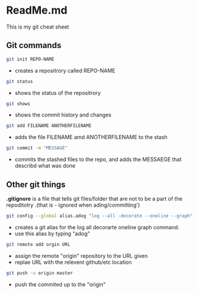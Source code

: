 # ReadMe.md

This is my git cheat sheet

## Git commands

```bash
git init REPO-NAME
```
- creates a repositrory called REPO-NAME

```bash
git status
```
- shows the status of the repositrory

```bash
git shows
```
- shows the commit history and changes

```bash
git add FILENAME ANOTHERFILENAME
```
- adds the file FILENAME amd ANOTHERFILENAME to the stash

```bash
git commit -m "MESSAGE"
```
- commits the stashed files to the repo, and adds the MESSAEGE that describd what was done

## Other git things

**.gitignore** is a file that tells git files/folder that are not to be a part of the repoditotry 
.(that is - ignored when ading/committing')

```bash
git config --global alias.adog "log --all -decorate --oneline --graph"
```
- creates a git alias for the log all decorarte oneline graph command.
- use this alias by typing "adog"

```bash
git remote add orgin URL
```
- assign the remote "origin" repository to the URL given
- replae URL with the relevent github/etc location

```bash
git push -u origin master
```

- push the commited up to the "origin"